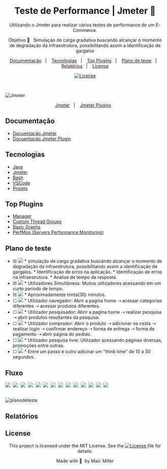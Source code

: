 
<div align="center">
  
# Teste de Performance | Jmeter 🦋
  
Utilizando o Jmeter para realizar vários testes de performance de um E-Commerce.
  
Objetivo 🎯  &nbsp;&nbsp;Simulação de carga gradativa buscando alcançar o momento de degradação da infraestrutura, possibilitando assim a identificação de gargalos
  
</div>
  
  <p align="center">
  <a href="#Documentação">Documentação</a>&nbsp;&nbsp;&nbsp;|&nbsp;&nbsp;&nbsp;
  <a href="#Tecnologias">Tecnologias</a>&nbsp;&nbsp;&nbsp;|&nbsp;&nbsp;&nbsp;
  <a href="#Tecnologias">Top Plugins</a>&nbsp;&nbsp;&nbsp;|&nbsp;&nbsp;&nbsp;
  <a href="#Plano-de-teste">Plano de teste</a>&nbsp;&nbsp;&nbsp;|&nbsp;&nbsp;&nbsp;
  <a href="#Relatórios">Relatórios</a>&nbsp;&nbsp;&nbsp;|&nbsp;&nbsp;&nbsp;
  <a href="#License">License</a>
</p>

<p align="center">
  <a href="https://mit-license.org/">
  <img src="https://img.shields.io/static/v1?label=license&message=MIT&color=5965E0&labelColor=121214" alt="License">
  </a>
</p>

<br>

![Jmeter](https://user-images.githubusercontent.com/990877/132419124-14a9915c-29e2-4f7b-b805-66104814b2c2.png)

<p align="center">
  <a href="https://jmeter.apache.org/">Jmeter</a>&nbsp;&nbsp;&nbsp;|&nbsp;&nbsp;&nbsp;
  <a href="https://jmeter-plugins.org/">Jmeter Plugins</a>&nbsp;&nbsp;&nbsp;
</p>


## Documentação

- [Docuentação Jmeter](https://jmeter.apache.org/usermanual/get-started.html)
- [Docuentação Jmeter Plugin](https://jmeter-plugins.org/wiki/Start/)

## Tecnologias

- [Java](https://www.oracle.com/java/technologies/javase/javase-jdk8-downloads.html)
- [Jmeter](https://jmeter.apache.org/download_jmeter.cgi)
- [Bash](https://www.gnu.org/software/bash/)
- [VSCode](https://code.visualstudio.com/)
- [Projeto](http://automationpractice.com/index.php)

## Top Plugins

- [Manager](https://jmeter-plugins.org/?search=jpgc-plugins-manager)
- [Custom Thread Groups](https://jmeter-plugins.org/?search=jpgc-casutg)
- [Basic Graphs](https://jmeter-plugins.org/?search=jpgc-graphs-basic)
- [PerfMon (Servers Performance Monitoring)](https://jmeter-plugins.org/?search=jpgc-perfmon)

## Plano de teste

- [x] <img src="https://img.shields.io/badge/objetivos-%F0%9F%8E%AF-success">
   * simulação de carga gradativa buscando alcançar o momento de degradação da infraestrutura, possibilitando assim a identificação de gargalos.
   * Identificação de erros na aplicação.
   * Identificação de erros na infraestrutura.
   * Análise de tempo de resposta.

- [x] <img src="https://img.shields.io/badge/estrat%C3%A9gia-performance-success"> 
   * Utilizadores Simultâneos: Muitos utilizadores acessando em um curto período de tempo.

- [x] <img src="https://img.shields.io/badge/dura%C3%A7%C3%A3o%20do%20teste-%E2%8F%B1-success"> 
   * Aproximadamente trinta(30) minutos. 

- [ ] <img src="https://img.shields.io/badge/cen%C3%A1rio%20de%20teste-001-success"> 
   * Utilizador navegador: Abrir a pagina home ⇢ acessar categorias diferentes ⇢ acessar produtos diferentes.

- [ ] <img src="https://img.shields.io/badge/cen%C3%A1rio%20de%20teste-002-success"> 
   * Utilizador pesquisador: Abrir a pagina home ⇢ realizar pesquisa ⇢ abrir produtos resultantes da pesquisa.

- [ ] <img src="https://img.shields.io/badge/cen%C3%A1rio%20de%20teste-003-success"> 
   * Utilizador comprador: Abrir o produto ⇢ adicionar na cesta ⇢ realizar login ⇢ confirmar endereço ⇢ forma de entrega ⇢ forma de pagamento ⇢ abrir página do pedido.

- [ ] <img src="https://img.shields.io/badge/cen%C3%A1rio%20de%20teste-004-success"> 
   * Utilizador pesquisa livre: Utilizador acessando páginas diversas, promoções entre outras.

- [ ] <img src="https://img.shields.io/badge/configura%C3%A7%C3%B5es-%E2%9A%99%EF%B8%8F-success">
   * Entre um passo e outro adicinar um "think time" de 10 a 30 segundos.

##

## Fluxo

<a href=""><img src="https://img.shields.io/badge/step-01-9cf"></a>&nbsp;
<a href=""><img src="https://img.shields.io/badge/step-02-9cf"></a>&nbsp;
<a href=""><img src="https://img.shields.io/badge/step-03-9cf"></a>&nbsp;
<a href=""><img src="https://img.shields.io/badge/step-04-9cf"></a>&nbsp;
<a href=""><img src="https://img.shields.io/badge/step-05-9cf"></a>&nbsp;
<a href=""><img src="https://img.shields.io/badge/step-06-9cf"></a>&nbsp;
<a href=""><img src="https://img.shields.io/badge/step-07-9cf"></a>&nbsp;
<a href=""><img src="https://img.shields.io/badge/step-08-9cf"></a>&nbsp;
<a href=""><img src="https://img.shields.io/badge/step-09-9cf"></a>&nbsp;
<a href=""><img src="https://img.shields.io/badge/step-10-9cf"></a>&nbsp;
<a href=""><img src="https://img.shields.io/badge/step-11-9cf"></a>&nbsp;
<a href=""><img src="https://img.shields.io/badge/step-12-9cf"></a>&nbsp;
<a href=""><img src="https://img.shields.io/badge/step-13-9cf"></a>&nbsp;
<a href=""><img src="https://img.shields.io/badge/step-14-9cf"></a>

##

![planodeteste](https://user-images.githubusercontent.com/990877/132600760-3912d9f6-87f7-4e59-8e01-b68c8e5f2ab1.png)


## Relatórios

## License

<div align="center">
  
<p>This project is licensed under the MIT License. See the
  <a href="https://mit-license.org/">
  <img src="https://img.shields.io/static/v1?label=license&message=MIT&color=5965E0&labelColor=121214" alt="License">
  </a> file for details.</p>
<p>Made with&nbsp;💙 &nbsp;by Maic Miller</p>
  
<div>
